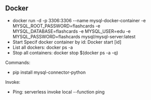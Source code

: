 
## Docker
* docker run -d -p 3306:3306 --name mysql-docker-container -e MYSQL_ROOT_PASSWORD=flashcards -e MYSQL_DATABASE=flashcards -e MYSQL_USER=edu -e MYSQL_PASSWORD=flashcards mysql/mysql-server:latest
* Start Specif docker container by id: Docker start [id]
* List all dockers: docker ps -a
* Stop all containers: docker stop $(docker ps -a -q)



Commands:
* pip install mysql-connector-python

Invoke:
* Ping: serverless invoke local --function ping